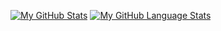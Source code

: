 [![My GitHub Stats](https://github-readme-stats.vercel.app/api/?username=guilhermevaz8&count_private=true&theme=tokyonight&showicons=true)]()
[![My GitHub Language Stats](https://github-readme-stats.vercel.app/api/top-langs/?username=guilhermevaz8&langs_count=5&theme=tokyonight)]()
